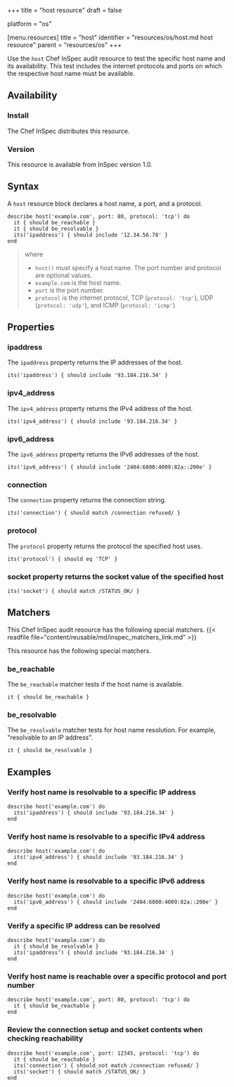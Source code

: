 +++
title = "host resource"
draft = false

platform = "os"

[menu.resources]
    title = "host"
    identifier = "resources/os/host.md host resource"
    parent = "resources/os"
+++

Use the `host` Chef InSpec audit resource to test the specific host name and its availability. This test includes the internet protocols and ports on which the respective host name must be available.

## Availability

### Install

The Chef InSpec distributes this resource.

### Version

This resource is available from InSpec version 1.0.

## Syntax

A `host` resource block declares a host name, a port, and a protocol.

    describe host('example.com', port: 80, protocol: 'tcp') do
      it { should be_reachable }
      it { should be_resolvable }
      its('ipaddress') { should include '12.34.56.78' }
    end

> where
>
> - `host()` must specify a host name. The port number and protocol are optional values.
> - `example.com` is the host name.
> - `port` is the port number.
> - `protocol` is the internet protocol, TCP (`protocol: 'tcp'`), UDP (`protocol: 'udp'`), and ICMP (`protocol: 'icmp'`)

## Properties

### ipaddress

The `ipaddress` property returns the IP addresses of the host.

    its('ipaddress') { should include '93.184.216.34' }

### ipv4_address

The `ipv4_address` property returns the IPv4 address of the host.

    its('ipv4_address') { should include '93.184.216.34' }

### ipv6_address

The `ipv6_address` property returns the IPv6 addresses of the host.

    its('ipv6_address') { should include '2404:6800:4009:82a::200e' }

### connection

The `connection` property returns the connection string.

    its('connection') { should match /connection refused/ }

### protocol

The `protocol` property returns the protocol the specified host uses.

    its('protocol') { should eq 'TCP' }

### socket property returns the socket value of the specified host

    its('socket') { should match /STATUS_OK/ }

## Matchers

This Chef InSpec audit resource has the following special matchers. {{< readfile file="content/reusable/md/inspec_matchers_link.md" >}}

This resource has the following special matchers.

### be_reachable

The `be_reachable` matcher tests if the host name is available.

    it { should be_reachable }

### be_resolvable

The `be_resolvable` matcher tests for host name resolution. For example, "resolvable to an IP address".

    it { should be_resolvable }

## Examples

### Verify host name is resolvable to a specific IP address

    describe host('example.com') do
      its('ipaddress') { should include '93.184.216.34' }
    end

### Verify host name is resolvable to a specific IPv4 address

    describe host('example.com') do
      its('ipv4_address') { should include '93.184.216.34' }
    end

### Verify host name is resolvable to a specific IPv6 address

    describe host('example.com') do
      its('ipv6_address') { should include '2404:6800:4009:82a::200e' }
    end

### Verify a specific IP address can be resolved

    describe host('example.com') do
      it { should be_resolvable }
      its('ipaddress') { should include '93.184.216.34' }
    end

### Verify host name is reachable over a specific protocol and port number

    describe host('example.com', port: 80, protocol: 'tcp') do
      it { should be_reachable }
    end

### Review the connection setup and socket contents when checking reachability

    describe host('example.com', port: 12345, protocol: 'tcp') do
      it { should be_reachable }
      its('connection') { should_not match /connection refused/ }
      its('socket') { should match /STATUS_OK/ }
    end
